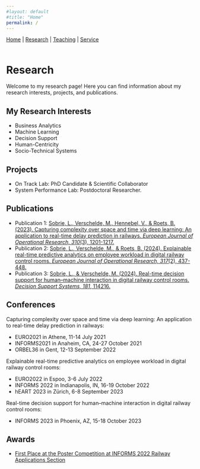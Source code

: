 ```yaml
---
#layout: default
#title: "Home"
permalink: /
---
```


<nav>
  <a href="/home/">Home</a> |
  <a href="/research/">Research</a> |
  <a href="/teaching/">Teaching</a> |
  <a href="/service/">Service</a>
</nav>

<br>

# Research

Welcome to my research page! Here you can find information about my research interests, projects, and publications.

## My Research Interests
- Business Analytics
- Machine Learning
- Decision Support
- Human-Centricity
- Socio-Technical Systems

## Projects
- On Track Lab: PhD Candidate & Scientific Collaborator
- System Performance Lab: Postdoctoral Researcher.

## Publications
- Publication 1: [Sobrie, L., Verschelde, M., Hennebel, V., & Roets, B. (2023). Capturing complexity over space and time via deep learning: An application to real-time delay prediction in railways. *European Journal of Operational Research, 310*(3), 1201-1217.](https://www.sciencedirect.com/science/article/pii/S0377221723002631)
- Publication 2: [Sobrie, L., Verschelde, M., & Roets, B. (2024). Explainable real-time predictive analytics on employee workload in digital railway control rooms. *European Journal of Operational Research, 317*(2), 437-448.](https://www.sciencedirect.com/science/article/pii/S0377221723007191)
- Publication 3: [Sobrie, L., & Verschelde, M. (2024). Real-time decision support for human–machine interaction in digital railway control rooms. *Decision Support Systems, 181*, 114216.](https://www.sciencedirect.com/science/article/pii/S0167923624000496)

## Conferences
Capturing complexity over space and time via deep learning: An application to real-time delay prediction in railways:
- EURO2021 in Athene, 11-14 July 2021
- INFORMS2021 in Anaheim, CA, 24-27 October 2021
- ORBEL36 in Gent, 12-13 September 2022

Explainable real-time predictive analytics on employee workload in digital railway control rooms:
- EURO2022 in Espoo, 3-6 July 2022
- INFORMS 2022 in Indianapolis, IN, 16-19 October 2022
- hEART 2023 in Zürich, 6-8 September 2023

Real-time decision support for human–machine interaction in digital railway control rooms:
- INFORMS 2023 in Phoenix, AZ, 15-18 October 2023

## Awards
- [First Place at the Poster Competition at INFORMS 2022 Railway Applications Section](https://www.informs.org/Recognizing-Excellence/Community-Prizes/Railway-Applications/Railway-Poster-Competition)

